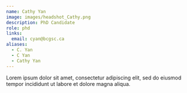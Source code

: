 ```yaml
---
name: Cathy Yan
image: images/headshot_Cathy.png
description: PhD Candidate
role: phd
links:
  email: cyan@bcgsc.ca
aliases:
  - C. Yan
  - C Yan
  - Cathy Yan
---
```


Lorem ipsum dolor sit amet, consectetur adipiscing elit, sed do eiusmod tempor incididunt ut labore et dolore magna aliqua.
